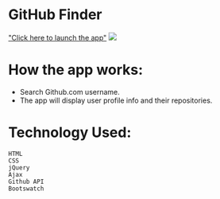# GitHub Finder
["Click here to launch the app"](https://findergithub.netlify.com/)
![](https://i2.wp.com/blog.rapidapi.com/wp-content/uploads/2017/01/octocat.gif?fit=800%2C600&ssl=1)

# How the app works:
* Search Github.com username.
* The app will display user profile info and their repositories.

# Technology Used:
    HTML
    CSS
    jQuery
    Ajax
    Github API
    Bootswatch
